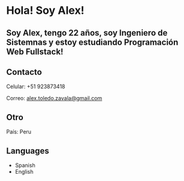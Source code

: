 # Hola! Soy Alex!

## Soy Alex, tengo 22 años, soy Ingeniero de Sistemnas y estoy estudiando Programación Web Fullstack!


## Contacto
Celular: +51 923873418

Correo: alex.toledo.zavala@gmail.com


## Otro
País: Peru

## Languages
- Spanish
- English

